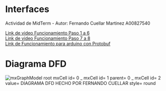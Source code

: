 # Interfaces
Actividad de MidTerm - Autor: Fernando Cuellar Martinez A00827540

[Link de video Funcionamiento Paso 1 a 6](https://drive.google.com/file/d/1emYHH88Ft-TMoo0sp1uwgtTFQWfG-5P-/view?usp=share_link)\
[Link de video Funcionamiento Paso 7 a 8](https://drive.google.com/file/d/1lwl2GcAH6AmOw8Fl-fXwjXSztrc1P0Hp/view?usp=sharing)\
[Link de Funcionamiento para arduino con Protobuf](https://drive.google.com/file/d/1giKIJEYNWWy6wwcf7OErQ0WSMvJpdxPN/view?usp=share_link)

# Diagrama DFD
![mxGraphModel root mxCell id= 0 _ mxCell id= 1 parent= 0 _ mxCell id= 2 value= DIAGRAMA DFD HECHO POR FERNANDO CUELLAR style= round](https://github.com/fercuellar/Interfaces/assets/58601693/dc6cab4c-4155-4a42-8fab-bed411c19706)
